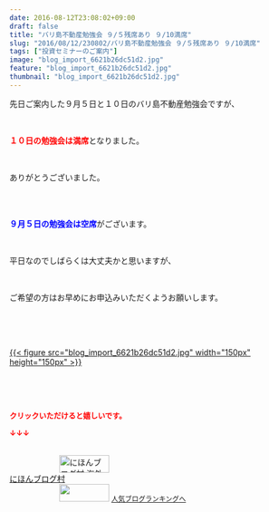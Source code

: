 ```yaml
---
date: 2016-08-12T23:08:02+09:00
draft: false
title: "バリ島不動産勉強会 ９/５残席あり ９/10満席"
slug: "2016/08/12/230802/バリ島不動産勉強会 ９/５残席あり ９/10満席"
tags: ["投資セミナーのご案内"]
image: "blog_import_6621b26dc51d2.jpg"
feature: "blog_import_6621b26dc51d2.jpg"
thumbnail: "blog_import_6621b26dc51d2.jpg"
---
```

<p>先日ご案内した９月５日と１０日のバリ島不動産勉強会ですが、</p><br/><p><font color="#ff0000"><strong>１０日の勉強会は満席</strong></font>となりました。</p><br/><p>ありがとうございました。</p><br/><br/><p><font color="#0000ff"><strong>９月５日の勉強会は空席</strong></font>がございます。</p><br/><p>平日なのでしばらくは大丈夫かと思いますが、</p><br/><p>ご希望の方はお早めにお申込みいただくようお願いします。</p><br/><br/><p><br/><a href="blog_import_6621b26f00c9c.jpg">{{< figure src="blog_import_6621b26dc51d2.jpg" width="150px" height="150px" >}}</a><br/></p><br/><p><br/></p><p><font color="#ff0000" size="2"><strong>クリックいただけると嬉しいです。<br/></strong></font></p><p><font color="#ff0000" size="2"><strong>↓↓↓</strong></font></p><p><br/><a href="ranking.html?p_cid=01260127" target="_blank"><img border="0" alt="にほんブログ村 海外生活ブログ バリ島情報へ" src="data:image/svg+xml;charset=utf-8,%3Csvg%20xmlns%3D%22http%3A%2F%2Fwww.w3.org%2F2000%2Fsvg%22%20title%3D%22Placeholder%20for%20Images%22%20role%3D%22presentation%22%20viewBox%3D%220%200%2088%2031%22%20%2F%3E" width="88" height="31" data-src="https://img-proxy.blog-video.jp/images?url=http%3A%2F%2Foverseas.blogmura.com%2Fbali%2Fimg%2Fbali88_31.gif" style="aspect-ratio: auto 88 / 31;"/><noscript><img border="0" alt="にほんブログ村 海外生活ブログ バリ島情報へ" src="https://img-proxy.blog-video.jp/images?url=http%3A%2F%2Foverseas.blogmura.com%2Fbali%2Fimg%2Fbali88_31.gif" width="88" height="31"></noscript></a><br/><a href="ranking.html?p_cid=01260127" target="_blank">にほんブログ村</a> <br/><a title="人気ブログランキングへ" href="link.php?1804582"><img border="0" src="data:image/svg+xml;charset=utf-8,%3Csvg%20xmlns%3D%22http%3A%2F%2Fwww.w3.org%2F2000%2Fsvg%22%20title%3D%22Placeholder%20for%20Images%22%20role%3D%22presentation%22%20viewBox%3D%220%200%2088%2031%22%20%2F%3E" width="88" height="31" data-src="https://blog.with2.net/img/banner/banner_22.gif" style="aspect-ratio: auto 88 / 31;"/><noscript><img border="0" src="https://blog.with2.net/img/banner/banner_22.gif" width="88" height="31"></noscript></a> <a style="FONT-SIZE: 12px" href="link.php?1804582">人気ブログランキングへ</a> </p>

